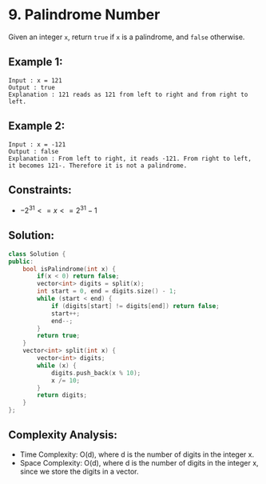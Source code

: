# 9. Palindrome Number

Given an integer `x`, return `true` if `x` is a palindrome, and `false` otherwise.

## Example 1:
```
Input : x = 121
Output : true
Explanation : 121 reads as 121 from left to right and from right to left.
```

## Example 2:
```
Input : x = -121
Output : false
Explanation : From left to right, it reads -121. From right to left, it becomes 121-. Therefore it is not a palindrome.
``` 

## Constraints:
- $-2^{31} <= x <= 2^{31} - 1$


## Solution:

```c++
class Solution {
public:
    bool isPalindrome(int x) {
        if(x < 0) return false;
        vector<int> digits = split(x);
        int start = 0, end = digits.size() - 1;
        while (start < end) {
            if (digits[start] != digits[end]) return false;
            start++;
            end--;
        }
        return true;
    }
    vector<int> split(int x) {
        vector<int> digits;
        while (x) {
            digits.push_back(x % 10);
            x /= 10;
        }
        return digits; 
    }
};
```

## Complexity Analysis:
- Time Complexity: O(d), where d is the number of digits in the integer x.
- Space Complexity: O(d), where d is the number of digits in the integer x, since we store the digits in a vector.

